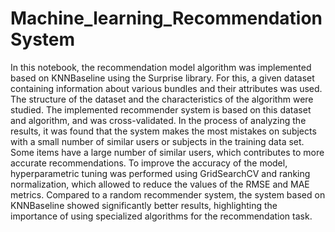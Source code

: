 # Machine_learning_RecommendationSystem

In this notebook, the recommendation model algorithm was implemented based on KNNBaseline using the Surprise library. For this, a given dataset containing information about various bundles and their attributes was used.
The structure of the dataset and the characteristics of the algorithm were studied.
The implemented recommender system is based on this dataset and algorithm, and was cross-validated.
In the process of analyzing the results, it was found that the system makes the most mistakes on subjects with a small number of similar users or subjects in the training data set.
Some items have a large number of similar users, which contributes to more accurate recommendations.
To improve the accuracy of the model, hyperparametric tuning was performed using GridSearchCV and ranking normalization, which allowed to reduce the values ​​of the RMSE and MAE metrics. Compared to a random recommender system,
the system based on KNNBaseline showed significantly better results, highlighting the importance of using specialized algorithms for the recommendation task.
